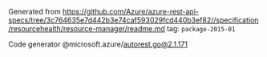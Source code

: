 Generated from https://github.com/Azure/azure-rest-api-specs/tree/3c764635e7d442b3e74caf593029fcd440b3ef82//specification/resourcehealth/resource-manager/readme.md tag: `package-2015-01`

Code generator @microsoft.azure/autorest.go@2.1.171


